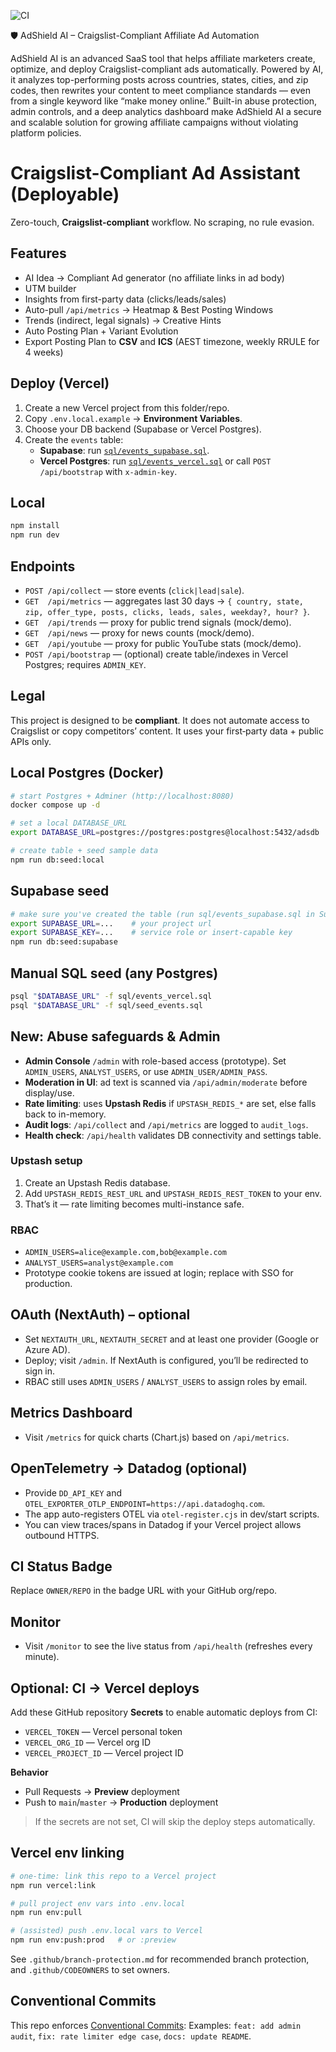 ![CI](https://github.com/OWNER/REPO/actions/workflows/ci.yml/badge.svg)

🛡️ AdShield AI – Craigslist-Compliant Affiliate Ad Automation

AdShield AI is an advanced SaaS tool that helps affiliate marketers create, optimize, and deploy Craigslist-compliant ads automatically. Powered by AI, it analyzes top-performing posts across countries, states, cities, and zip codes, then rewrites your content to meet compliance standards — even from a single keyword like “make money online.” Built-in abuse protection, admin controls, and a deep analytics dashboard make AdShield AI a secure and scalable solution for growing affiliate campaigns without violating platform policies.

# Craigslist-Compliant Ad Assistant (Deployable)

Zero-touch, **Craigslist-compliant** workflow. No scraping, no rule evasion.

## Features
- AI Idea → Compliant Ad generator (no affiliate links in ad body)
- UTM builder
- Insights from first-party data (clicks/leads/sales)
- Auto-pull `/api/metrics` → Heatmap & Best Posting Windows
- Trends (indirect, legal signals) → Creative Hints
- Auto Posting Plan + Variant Evolution
- Export Posting Plan to **CSV** and **ICS** (AEST timezone, weekly RRULE for 4 weeks)

## Deploy (Vercel)
1. Create a new Vercel project from this folder/repo.
2. Copy `.env.local.example` → **Environment Variables**.
3. Choose your DB backend (Supabase or Vercel Postgres).
4. Create the `events` table:
   - **Supabase**: run [`sql/events_supabase.sql`](sql/events_supabase.sql).
   - **Vercel Postgres**: run [`sql/events_vercel.sql`](sql/events_vercel.sql) or call `POST /api/bootstrap` with `x-admin-key`.

## Local
```bash
npm install
npm run dev
```

## Endpoints
- `POST /api/collect` — store events (`click|lead|sale`).
- `GET  /api/metrics` — aggregates last 30 days → `{ country, state, zip, offer_type, posts, clicks, leads, sales, weekday?, hour? }`.
- `GET  /api/trends`  — proxy for public trend signals (mock/demo).
- `GET  /api/news`    — proxy for news counts (mock/demo).
- `GET  /api/youtube` — proxy for public YouTube stats (mock/demo).
- `POST /api/bootstrap` — (optional) create table/indexes in Vercel Postgres; requires `ADMIN_KEY`.

## Legal
This project is designed to be **compliant**. It does not automate access to Craigslist
or copy competitors’ content. It uses your first‑party data + public APIs only.

## Local Postgres (Docker)
```bash
# start Postgres + Adminer (http://localhost:8080)
docker compose up -d

# set a local DATABASE_URL
export DATABASE_URL=postgres://postgres:postgres@localhost:5432/adsdb

# create table + seed sample data
npm run db:seed:local
```

## Supabase seed
```bash
# make sure you've created the table (run sql/events_supabase.sql in Supabase)
export SUPABASE_URL=...    # your project url
export SUPABASE_KEY=...    # service role or insert-capable key
npm run db:seed:supabase
```

## Manual SQL seed (any Postgres)
```bash
psql "$DATABASE_URL" -f sql/events_vercel.sql
psql "$DATABASE_URL" -f sql/seed_events.sql
```


## New: Abuse safeguards & Admin
- **Admin Console** `/admin` with role-based access (prototype). Set `ADMIN_USERS`, `ANALYST_USERS`, or use `ADMIN_USER/ADMIN_PASS`.
- **Moderation in UI**: ad text is scanned via `/api/admin/moderate` before display/use.
- **Rate limiting**: uses **Upstash Redis** if `UPSTASH_REDIS_*` are set, else falls back to in-memory.
- **Audit logs**: `/api/collect` and `/api/metrics` are logged to `audit_logs`.
- **Health check**: `/api/health` validates DB connectivity and settings table.

### Upstash setup
1. Create an Upstash Redis database.
2. Add `UPSTASH_REDIS_REST_URL` and `UPSTASH_REDIS_REST_TOKEN` to your env.
3. That’s it — rate limiting becomes multi-instance safe.

### RBAC
- `ADMIN_USERS=alice@example.com,bob@example.com`
- `ANALYST_USERS=analyst@example.com`
- Prototype cookie tokens are issued at login; replace with SSO for production.


## OAuth (NextAuth) – optional
- Set `NEXTAUTH_URL`, `NEXTAUTH_SECRET` and at least one provider (Google or Azure AD).
- Deploy; visit `/admin`. If NextAuth is configured, you’ll be redirected to sign in.
- RBAC still uses `ADMIN_USERS` / `ANALYST_USERS` to assign roles by email.

## Metrics Dashboard
- Visit `/metrics` for quick charts (Chart.js) based on `/api/metrics`.

## OpenTelemetry → Datadog (optional)
- Provide `DD_API_KEY` and `OTEL_EXPORTER_OTLP_ENDPOINT=https://api.datadoghq.com`.
- The app auto-registers OTEL via `otel-register.cjs` in dev/start scripts.
- You can view traces/spans in Datadog if your Vercel project allows outbound HTTPS.


## CI Status Badge
Replace `OWNER/REPO` in the badge URL with your GitHub org/repo.

## Monitor
- Visit `/monitor` to see the live status from `/api/health` (refreshes every minute).

## Optional: CI → Vercel deploys
Add these GitHub repository **Secrets** to enable automatic deploys from CI:

- `VERCEL_TOKEN` — Vercel personal token
- `VERCEL_ORG_ID` — Vercel org ID
- `VERCEL_PROJECT_ID` — Vercel project ID

**Behavior**
- Pull Requests → **Preview** deployment
- Push to `main`/`master` → **Production** deployment

> If the secrets are not set, CI will skip the deploy steps automatically.


## Vercel env linking
```bash
# one-time: link this repo to a Vercel project
npm run vercel:link

# pull project env vars into .env.local
npm run env:pull

# (assisted) push .env.local vars to Vercel
npm run env:push:prod   # or :preview
```
See `.github/branch-protection.md` for recommended branch protection, and `.github/CODEOWNERS` to set owners.


## Conventional Commits
This repo enforces [Conventional Commits](https://www.conventionalcommits.org/):
Examples: `feat: add admin audit`, `fix: rate limiter edge case`, `docs: update README`.
